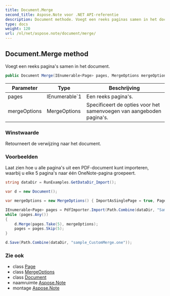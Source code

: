 ```yaml
---
title: Document.Merge
second_title: Aspose.Note voor .NET API-referentie
description: Document methode. Voegt een reeks paginas samen in het document.
type: docs
weight: 120
url: /nl/net/aspose.note/document/merge/
---
```

## Document.Merge method

Voegt een reeks pagina's samen in het document.

```csharp
public Document Merge(IEnumerable<Page> pages, MergeOptions mergeOptions = null)
```

| Parameter | Type | Beschrijving |
| --- | --- | --- |
| pages | IEnumerable`1 | Een reeks pagina's. |
| mergeOptions | MergeOptions | Specificeert de opties voor het samenvoegen van aangeboden pagina's. |

### Winstwaarde

Retourneert de verwijzing naar het document.

### Voorbeelden

Laat zien hoe u alle pagina's uit een PDF-document kunt importeren, waarbij u elke 5 pagina's naar één OneNote-pagina groepeert.

```csharp
string dataDir = RunExamples.GetDataDir_Import();

var d = new Document();

var mergeOptions = new MergeOptions() { ImportAsSinglePage = true, PageSpacing = 100 };

IEnumerable<Page> pages = PdfImporter.Import(Path.Combine(dataDir, "SampleGrouping.pdf"));
while (pages.Any())
{
    d.Merge(pages.Take(5), mergeOptions);
    pages = pages.Skip(5);
}

d.Save(Path.Combine(dataDir, "sample_CustomMerge.one"));
```

### Zie ook

* class [Page](../../page/)
* class [MergeOptions](../../mergeoptions/)
* class [Document](../)
* naamruimte [Aspose.Note](../../document/)
* montage [Aspose.Note](../../../)


